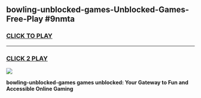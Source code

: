 
## bowling-unblocked-games-Unblocked-Games-Free-Play #9nmta
<h3>
<a href="https://us.freeplayer.one?title=bowling-unblocked-games&ref=9M">CLICK TO PLAY</a></h3>
<hr>

<h3>
<a href="https://us.freeplayer.one?title=bowling-unblocked-games&ref=9M">CLICK 2 PLAY</a>
  
</h3>

<a href="https://us.freeplayer.one?title=bowling-unblocked-games&ref=9M"><img src="https://clearcache.store/games.png"></a>


**bowling-unblocked-games games unblocked: Your Gateway to Fun and Accessible Online Gaming**
